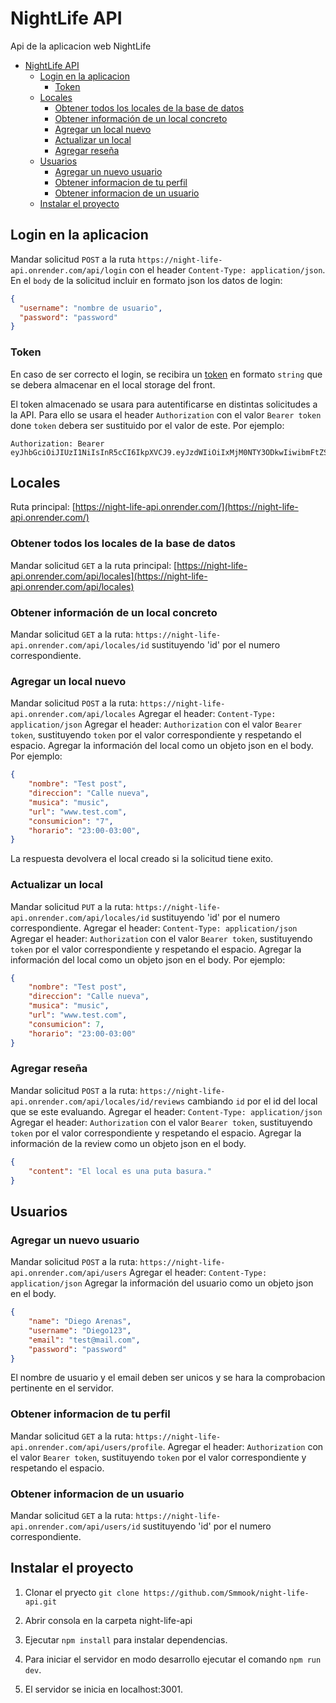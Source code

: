 # NightLife API

Api de la aplicacion web NightLife

- [NightLife API](#nightlife-api)
  - [Login en la aplicacion](#login-en-la-aplicacion)
    - [Token](#token)
  - [Locales](#locales)
    - [Obtener todos los locales de la base de datos](#obtener-todos-los-locales-de-la-base-de-datos)
    - [Obtener información de un local concreto](#obtener-información-de-un-local-concreto)
    - [Agregar un local nuevo](#agregar-un-local-nuevo)
    - [Actualizar un local](#actualizar-un-local)
    - [Agregar reseña](#agregar-reseña)
  - [Usuarios](#usuarios)
    - [Agregar un nuevo usuario](#agregar-un-nuevo-usuario)
    - [Obtener informacion de tu perfil](#obtener-informacion-de-tu-perfil)
    - [Obtener informacion de un usuario](#obtener-informacion-de-un-usuario)
  - [Instalar el proyecto](#instalar-el-proyecto)

## Login en la aplicacion

Mandar solicitud `POST` a la ruta `https://night-life-api.onrender.com/api/login` con el header `Content-Type: application/json`. En el `body` de la solicitud incluir en formato json los datos de login:

```json
{
  "username": "nombre de usuario",
  "password": "password"
}
```

### Token

En caso de ser correcto el login, se recibira un [token](https://jwt.io/introduction) en formato `string` que se debera almacenar en el local storage del front.

El token almacenado se usara para autentificarse en distintas solicitudes a la API. Para ello se usara el header `Authorization` con el valor `Bearer token` done `token` debera ser sustituido por el valor de este. Por ejemplo:

```http
Authorization: Bearer eyJhbGciOiJIUzI1NiIsInR5cCI6IkpXVCJ9.eyJzdWIiOiIxMjM0NTY3ODkwIiwibmFtZSI6IkpvaG4gRG9lIiwiaWF0IjoxNTE2MjM5MDIyfQ.SflKxwRJSMeKKF2QT4fwpMeJf36POk6yJV_adQssw5c
```

## Locales

Ruta principal: [https://night-life-api.onrender.com/](https://night-life-api.onrender.com/)

### Obtener todos los locales de la base de datos

Mandar solicitud `GET` a la ruta principal: [https://night-life-api.onrender.com/api/locales](https://night-life-api.onrender.com/api/locales)

### Obtener información de un local concreto

Mandar solicitud `GET` a la ruta: `https://night-life-api.onrender.com/api/locales/id` sustituyendo 'id' por el numero correspondiente.

### Agregar un local nuevo

Mandar solicitud `POST` a la ruta: `https://night-life-api.onrender.com/api/locales`
Agregar el header: `Content-Type: application/json`
Agregar el header: `Authorization` con el valor `Bearer token`, sustituyendo `token` por el valor correspondiente y respetando el espacio.
Agregar la información del local como un objeto json en el body. Por ejemplo:

```json
{
    "nombre": "Test post",
    "direccion": "Calle nueva",
    "musica": "music",
    "url": "www.test.com",
    "consumicion": "7",
    "horario": "23:00-03:00",
}
```

La respuesta devolvera el local creado si la solicitud tiene exito.

### Actualizar un local

Mandar solicitud `PUT` a la ruta: `https://night-life-api.onrender.com/api/locales/id` sustituyendo 'id' por el numero correspondiente.
Agregar el header: `Content-Type: application/json`
Agregar el header: `Authorization` con el valor `Bearer token`, sustituyendo `token` por el valor correspondiente y respetando el espacio.
Agregar la información del local como un objeto json en el body. Por ejemplo:

```json
{
    "nombre": "Test post",
    "direccion": "Calle nueva",
    "musica": "music",
    "url": "www.test.com",
    "consumicion": 7,
    "horario": "23:00-03:00"
}
```

### Agregar reseña

Mandar solicitud `POST` a la ruta: `https://night-life-api.onrender.com/api/locales/id/reviews` cambiando `id` por el id del local que se este evaluando.
Agregar el header: `Content-Type: application/json`
Agregar el header: `Authorization` con el valor `Bearer token`, sustituyendo `token` por el valor correspondiente y respetando el espacio.
Agregar la información de la review como un objeto json en el body.

```json
{
    "content": "El local es una puta basura."
}
```

## Usuarios

### Agregar un nuevo usuario

Mandar solicitud `POST` a la ruta: `https://night-life-api.onrender.com/api/users`
Agregar el header: `Content-Type: application/json`
Agregar la información del usuario como un objeto json en el body.

```json
{
    "name": "Diego Arenas",
    "username": "Diego123",
    "email": "test@mail.com",
    "password": "password"
}
```

El nombre de usuario y el email deben ser unicos y se hara la comprobacion pertinente en el servidor.

### Obtener informacion de tu perfil

Mandar solicitud `GET` a la ruta: `https://night-life-api.onrender.com/api/users/profile`.
Agregar el header: `Authorization` con el valor `Bearer token`, sustituyendo `token` por el valor correspondiente y respetando el espacio.

### Obtener informacion de un usuario

Mandar solicitud `GET` a la ruta: `https://night-life-api.onrender.com/api/users/id` sustituyendo 'id' por el numero correspondiente.

## Instalar el proyecto

1. Clonar el pryecto `git clone https://github.com/Smmook/night-life-api.git`

2. Abrir consola en la carpeta night-life-api

3. Ejecutar `npm install` para instalar dependencias.

4. Para iniciar el servidor en modo desarrollo ejecutar el comando `npm run dev`.

5. El servidor se inicia en localhost:3001.
